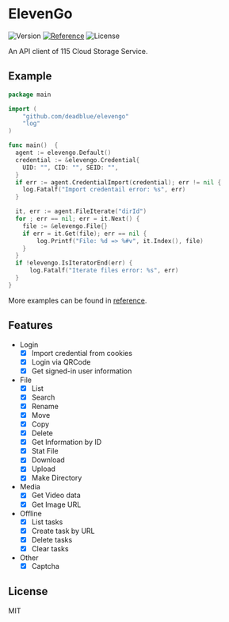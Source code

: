 # ElevenGo

![Version](https://img.shields.io/badge/release-v0.2.2-brightgreen?style=flat-square)
[![Reference](https://img.shields.io/badge/Go-Reference-blue.svg?style=flat-square)](https://pkg.go.dev/github.com/deadblue/elevengo)
![License](https://img.shields.io/:License-MIT-green.svg?style=flat-square)

An API client of 115 Cloud Storage Service.

## Example

```go
package main

import (
    "github.com/deadblue/elevengo"
    "log"
)

func main()  {
  agent := elevengo.Default()
  credential := &elevengo.Credential{
    UID: "", CID: "", SEID: "",
  }
  if err := agent.CredentialImport(credential); err != nil {
    log.Fatalf("Import credentail error: %s", err)
  }

  it, err := agent.FileIterate("dirId")
  for ; err == nil; err = it.Next() {
    file := &elevengo.File{}
    if err = it.Get(file); err == nil {
		log.Printf("File: %d => %#v", it.Index(), file)
    }
  }
  if !elevengo.IsIteratorEnd(err) {
	  log.Fatalf("Iterate files error: %s", err)
  }
}
```

More examples can be found in [reference](https://pkg.go.dev/github.com/deadblue/elevengo).

## Features

* Login
  * [x] Import credential from cookies
  * [x] Login via QRCode
  * [x] Get signed-in user information
* File
  * [x] List
  * [x] Search
  * [x] Rename
  * [x] Move
  * [x] Copy
  * [x] Delete
  * [x] Get Information by ID
  * [x] Stat File
  * [x] Download
  * [x] Upload
  * [x] Make Directory
* Media
  * [x] Get Video data
  * [X] Get Image URL
* Offline
  * [x] List tasks
  * [x] Create task by URL
  * [x] Delete tasks
  * [x] Clear tasks
* Other
  * [x] Captcha

## License

MIT
